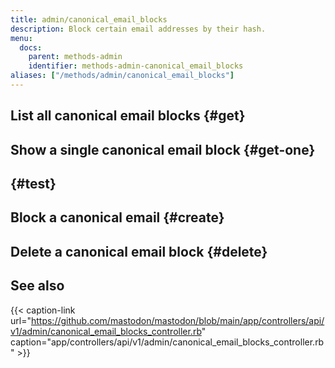 ```yaml
---
title: admin/canonical_email_blocks
description: Block certain email addresses by their hash.
menu:
  docs:
    parent: methods-admin
    identifier: methods-admin-canonical_email_blocks
aliases: ["/methods/admin/canonical_email_blocks"]
---
```


<style>
#TableOfContents ul ul ul {display: none}
</style>

<!--
TODO:
-->

## List all canonical email blocks {#get}

## Show a single canonical email block {#get-one}

## {#test}

## Block a canonical email {#create}

## Delete a canonical email block {#delete}

## See also

{{< caption-link url="https://github.com/mastodon/mastodon/blob/main/app/controllers/api/v1/admin/canonical_email_blocks_controller.rb" caption="app/controllers/api/v1/admin/canonical_email_blocks_controller.rb" >}}
